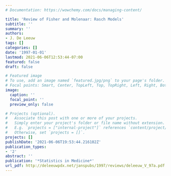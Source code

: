 ```yaml
---
# Documentation: https://wowchemy.com/docs/managing-content/

title: 'Review of Fisher and Molenaar: Rasch Models'
subtitle: ''
summary: ''
authors:
- J. De Leeuw
tags: []
categories: []
date: '1997-01-01'
lastmod: 2021-06-06T12:53:44-07:00
featured: false
draft: false

# Featured image
# To use, add an image named `featured.jpg/png` to your page's folder.
# Focal points: Smart, Center, TopLeft, Top, TopRight, Left, Right, BottomLeft, Bottom, BottomRight.
image:
  caption: ''
  focal_point: ''
  preview_only: false

# Projects (optional).
#   Associate this post with one or more of your projects.
#   Simply enter your project's folder or file name without extension.
#   E.g. `projects = ["internal-project"]` references `content/project/deep-learning/index.md`.
#   Otherwise, set `projects = []`.
projects: []
publishDate: '2021-06-06T19:53:44.216102Z'
publication_types:
- '2'
abstract: ''
publication: '*Statistics in Medicine*'
url_pdf: http://deleeuwpdx.net/janspubs/1997/reviews/deleeuw_V_97a.pdf
---
```

